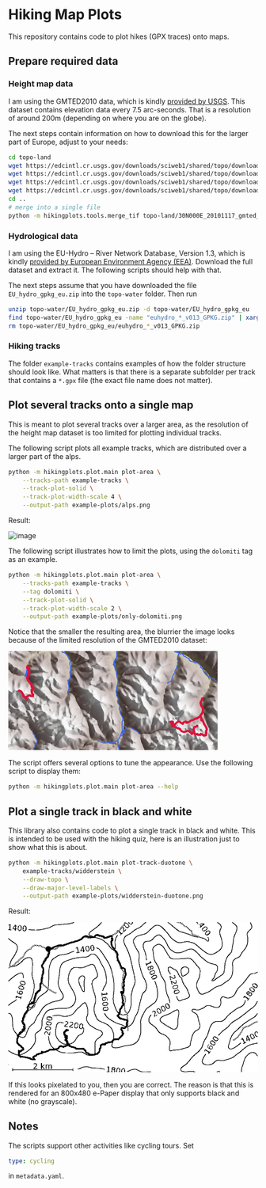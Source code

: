# Hiking Map Plots

This repository contains code to plot hikes (GPX traces) onto maps.

## Prepare required data

### Height map data

I am using the GMTED2010 data, which is kindly [provided by USGS](https://topotools.cr.usgs.gov/gmted_viewer/index.html).
This dataset contains elevation data every 7.5 arc-seconds. That is a resolution of around 200m (depending on where you are on the globe).

The next steps contain information on how to download this for the larger part of Europe, adjust to your needs:

```bash
cd topo-land
wget https://edcintl.cr.usgs.gov/downloads/sciweb1/shared/topo/downloads/GMTED/Global_tiles_GMTED/075darcsec/mea/E000/30N000E_20101117_gmted_mea075.tif
wget https://edcintl.cr.usgs.gov/downloads/sciweb1/shared/topo/downloads/GMTED/Global_tiles_GMTED/075darcsec/mea/E000/50N000E_20101117_gmted_mea075.tif
wget https://edcintl.cr.usgs.gov/downloads/sciweb1/shared/topo/downloads/GMTED/Global_tiles_GMTED/075darcsec/mea/W030/30N030W_20101117_gmted_mea075.tif
wget https://edcintl.cr.usgs.gov/downloads/sciweb1/shared/topo/downloads/GMTED/Global_tiles_GMTED/075darcsec/mea/W030/50N030W_20101117_gmted_mea075.tif
cd ..
# merge into a single file
python -m hikingplots.tools.merge_tif topo-land/30N000E_20101117_gmted_mea075.tif topo-land/50N000E_20101117_gmted_mea075.tif topo-land/30N030W_20101117_gmted_mea075.tif topo-land/50N030W_20101117_gmted_mea075.tif topo-land/merged.tif
```

### Hydrological data

I am using the EU-Hydro – River Network Database, Version 1.3, which is kindly [provided by European Environment Agency (EEA)](https://www.eea.europa.eu/data-and-maps/data/external/eu-hydro-2013-river-network.0-1).
Download the full dataset and extract it.
The following scripts should help with that.

The next steps assume that you have downloaded the file `EU_hydro_gpkg_eu.zip` into the `topo-water` folder.
Then run

```bash
unzip topo-water/EU_hydro_gpkg_eu.zip -d topo-water/EU_hydro_gpkg_eu
find topo-water/EU_hydro_gpkg_eu -name "euhydro_*_v013_GPKG.zip" | xargs -n1 unzip -d topo-water/EU_hydro_gpkg_eu
rm topo-water/EU_hydro_gpkg_eu/euhydro_*_v013_GPKG.zip
```

### Hiking tracks

The folder `example-tracks` contains examples of how the folder structure should look like.
What matters is that there is a separate subfolder per track that contains a `*.gpx` file (the exact file name does not matter).

## Plot several tracks onto a single map

This is meant to plot several tracks over a larger area, as the resolution of the height map dataset is too limited for plotting individual tracks.

The following script plots all example tracks, which are distributed over a larger part of the alps.
```bash
python -m hikingplots.plot.main plot-area \
    --tracks-path example-tracks \
    --track-plot-solid \
    --track-plot-width-scale 4 \
    --output-path example-plots/alps.png
```

Result:

![image](example-plots/alps.png)

The following script illustrates how to limit the plots, using the `dolomiti` tag as an example.
```bash
python -m hikingplots.plot.main plot-area \
    --tracks-path example-tracks \
    --tag dolomiti \
    --track-plot-solid \
    --track-plot-width-scale 2 \
    --output-path example-plots/only-dolomiti.png
```

Notice that the smaller the resulting area, the blurrier the image looks because of the limited resolution of the GMTED2010 dataset:

![image](example-plots/only-dolomiti.png)

The script offers several options to tune the appearance. Use the following script to display them:
```bash
python -m hikingplots.plot.main plot-area --help
```

## Plot a single track in black and white

This library also contains code to plot a single track in black and white.
This is intended to be used with the hiking quiz, here is an illustration just to show what this is about.

```bash
python -m hikingplots.plot.main plot-track-duotone \
    example-tracks/widderstein \
    --draw-topo \
    --draw-major-level-labels \
    --output-path example-plots/widderstein-duotone.png
```

Result:

![image](example-plots/widderstein-duotone.png)

If this looks pixelated to you, then you are correct.
The reason is that this is rendered for an 800x480 e-Paper display that only supports black and white (no grayscale).

## Notes

The scripts support other activities like cycling tours.
Set
```yaml
type: cycling
```
in `metadata.yaml`.
